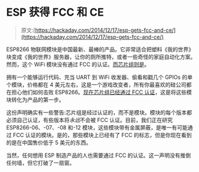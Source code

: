 # ESP 获得 FCC 和 CE

> 原文:[https://hackaday.com/2014/12/17/esp-gets-fcc-and-ce/](https://hackaday.com/2014/12/17/esp-gets-fcc-and-ce/)

ESP8266 物联网模块是中国最新、最棒的产品。它非常适合把塑料《我的世界》块变成《我的世界》服务器，让你的厕所推特，或者一些奇怪的家庭自动化方案。然而，这个 WiFi 模块没有通过 FCC 的认证。[而芯片组则是](http://bbs.espressif.com/viewtopic.php?f=9&t=59)。

拥有一个能够运行代码、充当 UART 到 WiFi 收发器、偷看和戳几个 GPIOs 的单个模块，价格都在 4 美元左右，这是一个游戏改变者，所有你最喜欢的硅公司都在担心他们如何击败 ESP8266。[现在芯片组已经通过 FCC 认证](https://apps.fcc.gov/tcb/GetTcb731Report.do?applicationId=794971&fcc_id=2AC7Z-ESP8266EX)，这是将这些模块转化为产品的第一步。

这份声明确实有一些警告:芯片组是经过认证的，而不是模块。模块的每个版本都必须自己认证，有些版本将*永远*不会被 FCC 认证。目前，我们正在研究 ESP8266-06、-07、-08 和-12 模块，这些模块带有金属屏蔽，是唯一有可能通过 FCC 认证的模块。是的，那些模块上已经有了 FCC 的标志，但是你现在看到的是在中国售价低于 5 美元的东西。

当然，任何想用 ESP 制造产品的人也需要通过 FCC 的认证。这一声明没有推倒任何墙，但它打破了一扇窗。